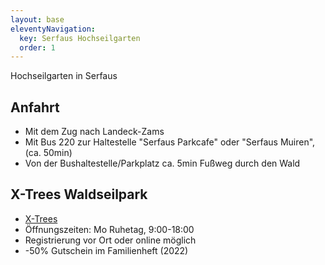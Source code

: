 ```yaml
---
layout: base
eleventyNavigation:
  key: Serfaus Hochseilgarten
  order: 1
---
```



Hochseilgarten in Serfaus

## Anfahrt

* Mit dem Zug nach Landeck-Zams
* Mit Bus 220 zur Haltestelle "Serfaus Parkcafe" oder "Serfaus Muiren", (ca. 50min)
* Von der Bushaltestelle/Parkplatz ca. 5min Fußweg durch den Wald

## X-Trees Waldseilpark

* [X-Trees](https://www.patscheider.com/de/shops-erlebnisorte/fun-outdoor/x-trees-waldseilpark)
* Öffnungszeiten: Mo Ruhetag, 9:00-18:00
* Registrierung vor Ort oder online möglich
* -50% Gutschein im Familienheft (2022)